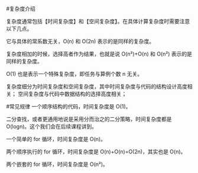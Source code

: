 #复杂度介绍

复杂度通常包括【时间复杂度】和【空间复杂度】。在具体计算复杂度时需要注意以下几点。

它与具体的常系数无关，O(n) 和 O(2n) 表示的是同样的复杂度。

复杂度相加的时候，选择高者作为结果，也就是说 O(n²)+O(n) 和 O(n²) 表示的是同样的复杂度。

O(1) 也是表示一个特殊复杂度，即任务与算例个数 n 无关。

复杂度细分为时间复杂度和空间复杂度，其中时间复杂度与代码的结构设计高度相关；
空间复杂度与代码中数据结构的选择高度相关；

#常见规律
一个顺序结构的代码，时间复杂度是 O(1)。

二分查找，或者更通用地说是采用分而治之的二分策略，时间复杂度都是 O(logn)。这个我们会在后续课程讲到。

一个简单的 for 循环，时间复杂度是 O(n)。

两个顺序执行的 for 循环，时间复杂度是 O(n)+O(n)=O(2n)，其实也是 O(n)。

两个嵌套的 for 循环，时间复杂度是 O(n²)。